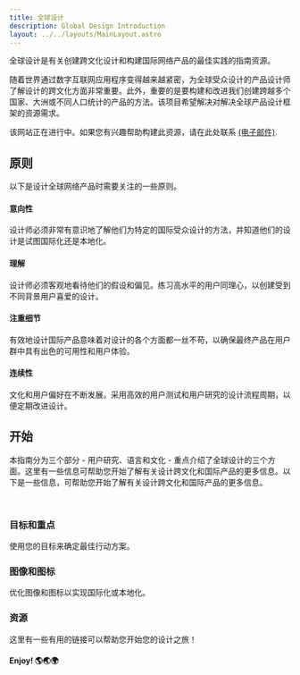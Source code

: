 ```yaml
---
title: 全球设计
description: Global Design Introduction
layout: ../../layouts/MainLayout.astro
---
```


全球设计是有关创建跨文化设计和构建国际网络产品的最佳实践的指南资源。

随着世界通过数字互联网应用程序变得越来越紧密，为全球受众设计的产品设计师了解设计的跨文化方面非常重要。此外，重要的是要构建和改进我们创建跨越多个国家、大洲或不同人口统计的产品的方法。该项目希望解决对解决全球产品设计框架的资源需求。

该网站正在进行中。如果您有兴趣帮助构建此资源，请在此处联系 [(电子邮件)](mailto:ericdai@sas.upenn.edu).

## 原则

以下是设计全球网络产品时需要关注的一些原则。

<div class="boxcontainer">
<div class="highlightbox">
    <h4>意向性</h4>
    <p>设计师必须非常有意识地了解他们为特定的国际受众设计的方法，并知道他们的设计是试图国际化还是本地化。</p>
</div>

<div class="highlightbox2">
    <h4>理解</h4>
    <p>设计师必须客观地看待他们的假设和偏见。练习高水平的用户同理心，以创建受到不同背景用户喜爱的设计。</p>
</div>

<div class="highlightbox3">
    <h4>注重细节</h4>
    <p>有效地设计国际产品意味着对设计的各个方面都一丝不苟，以确保最终产品在用户群中具有出色的可用性和用户体验。</p>
</div>

<div class="highlightbox4">
    <h4>连续性</h4>
    <p>文化和用户偏好在不断发展。采用高效的用户测试和用户研究的设计流程周期，以便定期改进设计。</p>
</div>
</div>

## 开始

本指南分为三个部分 - 用户研究、语言和文化 - 重点介绍了全球设计的三个方面。这里有一些信息可帮助您开始了解有关设计跨文化和国际产品的更多信息。以下是一些信息，可帮助您开始了解有关设计跨文化和国际产品的更多信息。

<br/>
<a href="../goalsandfocus" style="text-decoration: none">
<div class="highlightbox5" style="background-color: var(--neutral-bg);">
    <h3>目标和重点</h3>
    <p>使用您的目标来确定最佳行动方案。</p>
</div>
</a>

<a href="../imagesandicons" style="text-decoration: none">
<div class="highlightbox5" style="background-color: var(--neutral-bg);">
    <h3>图像和图标</h3>
    <p>优化图像和图标以实现国际化或本地化。</p>
</div>
</a>

<a href="../inspirations" style="text-decoration: none">
<div class="highlightbox5" style="background-color: var(--neutral-bg);">
    <h3>资源</h3>
    <p>这里有一些有用的链接可以帮助您开始您的设计之旅！</p>
</div>
</a>


<h4>Enjoy! 🌎🌏🌍</h4>
